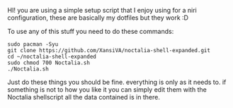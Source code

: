 HI!
you are using a simple setup script that I enjoy using for a niri configuration, these are basically my dotfiles but they work :D

To use any of this stuff you need to do these commands:

```
sudo pacman -Syu
git clone https://github.com/XansiVA/noctalia-shell-expanded.git
cd ~/noctalia-shell-expanded
sudo chmod 700 Noctalia.sh
./Noctalia.sh 
```

Just do these things you should be fine.
everything is only as it needs to. if something is not to how you like it you can simply edit them with the Noctalia shellscript
all the data contained is in there.
